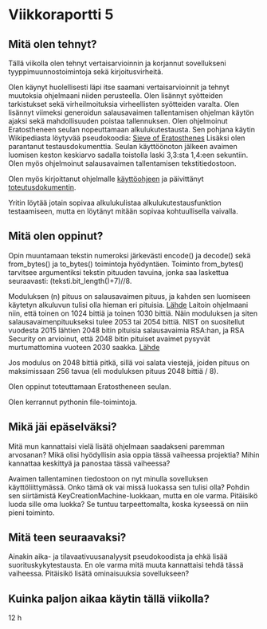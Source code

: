 # Viikkoraportti 5

## Mitä olen tehnyt?

Tällä viikolla olen tehnyt vertaisarvioinnin ja korjannut sovellukseni tyyppimuunnostoimintoja sekä kirjoitusvirheitä.

Olen käynyt huolellisesti läpi itse saamani vertaisarvioinnit ja tehnyt muutoksia ohjelmaani niiden perusteella. Olen lisännyt syötteiden tarkistukset sekä virheilmoituksia virheellisten syötteiden varalta. Olen lisännyt viimeksi generoidun salausavaimen tallentamisen ohjelman käytön ajaksi sekä mahdollisuuden poistaa tallennuksen. Olen ohjelmoinut Eratostheneen seulan nopeuttamaan alkulukutestausta. Sen pohjana käytin Wikipediasta löytyvää pseudokoodia: [Sieve of Eratosthenes](https://en.wikipedia.org/wiki/Sieve_of_Eratosthenes#Pseudocode) Lisäksi olen parantanut testausdokumenttia. Seulan käyttöönoton jälkeen avaimen luomisen keston keskiarvo sadalla toistolla laski 3,3:sta 1,4:een sekuntiin. Olen myös ohjelmoinut salausavaimen tallentamisen tekstitiedostoon.

Olen myös kirjoittanut ohjelmalle [käyttöohjeen](https://github.com/sonjamadetoja/RSA-salaus/blob/main/dokumentaatio/kayttoohje.md) ja päivittänyt [toteutusdokumentin](https://github.com/sonjamadetoja/RSA-salaus/blob/main/dokumentaatio/toteutusdokumentti.md).

Yritin löytää jotain sopivaa alkulukulistaa alkulukutestausfunktion testaamiseen, mutta en löytänyt mitään sopivaa kohtuullisella vaivalla.

## Mitä olen oppinut?

Opin muuntamaan tekstin numeroksi järkevästi encode() ja decode() sekä from_bytes() ja to_bytes() toimintoja hyödyntäen. Toiminto from_bytes() tarvitsee argumentiksi tekstin pituuden tavuina, jonka saa laskettua seuraavasti: (teksti.bit_length()+7)//8.

Moduluksen (n) pituus on salausavaimen pituus, ja kahden sen luomiseen käytetyn alkuluvun tulisi olla hieman eri pituisia. [Lähde](https://en.wikipedia.org/wiki/RSA_(cryptosystem)#Key_generation) Laitoin ohjelmaani niin, että toinen on 1024 bittiä ja toinen 1030 bittiä. Näin moduluksen ja siten salausavaimenpituukseksi tulee 2053 tai 2054 bittiä. NIST on suositellut vuodesta 2015 lähtien 2048 bitin pituisia salausavaimia RSA:han, ja RSA Security on arvioinut, että 2048 bitin pituiset avaimet pysyvät murtumattomina vuoteen 2030 saakka. [Lähde](https://en.wikipedia.org/wiki/Key_size#Asymmetric_algorithm_key_lengths)

Jos modulus on 2048 bittiä pitkä, sillä voi salata viestejä, joiden pituus on maksimissaan 256 tavua (eli moduluksen pituus 2048 bittiä / 8).

Olen oppinut toteuttamaan Eratostheneen seulan.

Olen kerrannut pythonin file-toimintoja.

## Mikä jäi epäselväksi?

Mitä mun kannattaisi vielä lisätä ohjelmaan saadakseni paremman arvosanan? Mikä olisi hyödyllisin asia oppia tässä vaiheessa projektia? Mihin kannattaa keskittyä ja panostaa tässä vaiheessa?

Avaimen tallentaminen tiedostoon on nyt minulla sovelluksen käyttöliittymässä. Onko tämä ok vai missä luokassa sen tulisi olla? Pohdin sen siirtämistä KeyCreationMachine-luokkaan, mutta en ole varma. Pitäisikö luoda sille oma luokka? Se tuntuu tarpeettomalta, koska kyseessä on niin pieni toiminto.

## Mitä teen seuraavaksi?

Ainakin aika- ja tilavaativuusanalyysit pseudokoodista ja ehkä lisää suorituskykytestausta. En ole varma mitä muuta kannattaisi tehdä tässä vaiheessa. Pitäisikö lisätä ominaisuuksia sovellukseen?

## Kuinka paljon aikaa käytin tällä viikolla?

12 h
